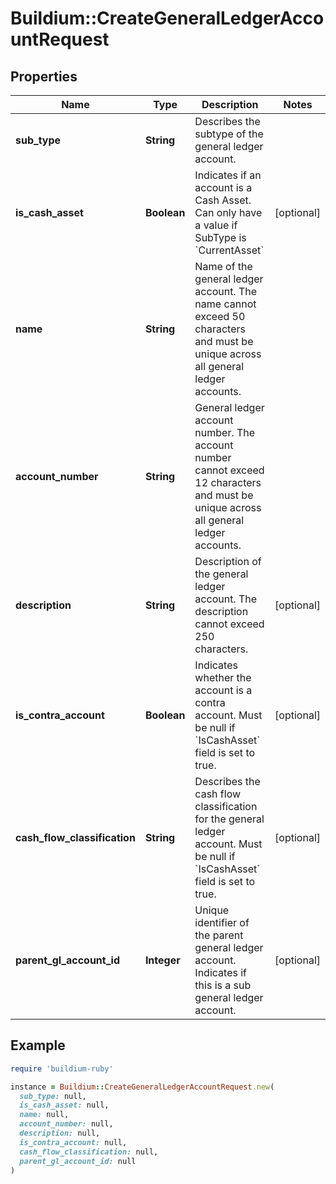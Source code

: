 # Buildium::CreateGeneralLedgerAccountRequest

## Properties

| Name | Type | Description | Notes |
| ---- | ---- | ----------- | ----- |
| **sub_type** | **String** | Describes the subtype of the general ledger account. |  |
| **is_cash_asset** | **Boolean** | Indicates if an account is a Cash Asset. Can only have a value if SubType is &#x60;CurrentAsset&#x60; | [optional] |
| **name** | **String** | Name of the general ledger account. The name cannot exceed 50 characters and must be unique across all general ledger accounts. |  |
| **account_number** | **String** | General ledger account number. The account number cannot exceed 12 characters and must be unique across all general ledger accounts. |  |
| **description** | **String** | Description of the general ledger account. The description cannot exceed 250 characters. | [optional] |
| **is_contra_account** | **Boolean** | Indicates whether the account is a contra account. Must be null if &#x60;IsCashAsset&#x60; field is set to true. | [optional] |
| **cash_flow_classification** | **String** | Describes the cash flow classification for the general ledger account. Must be null if &#x60;IsCashAsset&#x60; field is set to true. | [optional] |
| **parent_gl_account_id** | **Integer** | Unique identifier of the parent general ledger account. Indicates if this is a sub general ledger account. | [optional] |

## Example

```ruby
require 'buildium-ruby'

instance = Buildium::CreateGeneralLedgerAccountRequest.new(
  sub_type: null,
  is_cash_asset: null,
  name: null,
  account_number: null,
  description: null,
  is_contra_account: null,
  cash_flow_classification: null,
  parent_gl_account_id: null
)
```

